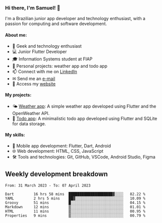 ### Hi there, I'm Samuel! 👋

I'm a Brazilian junior app developer and technology enthusiast, with a passion for computing and software development.

#### About me:

- 🌟 Geek and technology enthusiast
- 💻 Junior Flutter Developer
- 🎓 Information Systems student at FIAP
- 🔭 Personal projects: weather app and todo app
- 📫 Connect with me on [LinkedIn](https://www.linkedin.com/in/samuel-s-marques/)
- ✉ Send me an [e-mail](mailto:samuel.s.marques@protonmail.com)
- 🔗 Access my [website](https://samuel-marques.me/)

#### My projects:

- 🌤️ [Weather app](https://github.com/samuel-s-marques/weather-app): A simple weather app developed using Flutter and the OpenWeather API.
- 📝 [Todo app](https://github.com/samuel-s-marques/todo-app): A minimalistic todo app developed using Flutter and SQLite for data storage.

#### My skills:

- 📱 Mobile app development: Flutter, Dart, Android
- 🌐 Web development: HTML, CSS, JavaScript
- 🛠️ Tools and technologies: Git, GitHub, VSCode, Android Studio, Figma

## Weekly development breakdown
<!--START_SECTION:waka-->

```text
From: 31 March 2023 - To: 07 April 2023

Dart         16 hrs 58 mins  ████████████████████▓░░░░   82.22 %
YAML         2 hrs 5 mins    ██▓░░░░░░░░░░░░░░░░░░░░░░   10.09 %
Groovy       51 mins         █░░░░░░░░░░░░░░░░░░░░░░░░   04.15 %
Markdown     12 mins         ▒░░░░░░░░░░░░░░░░░░░░░░░░   01.01 %
HTML         11 mins         ▒░░░░░░░░░░░░░░░░░░░░░░░░   00.95 %
Properties   9 mins          ▒░░░░░░░░░░░░░░░░░░░░░░░░   00.79 %
```

<!--END_SECTION:waka-->
